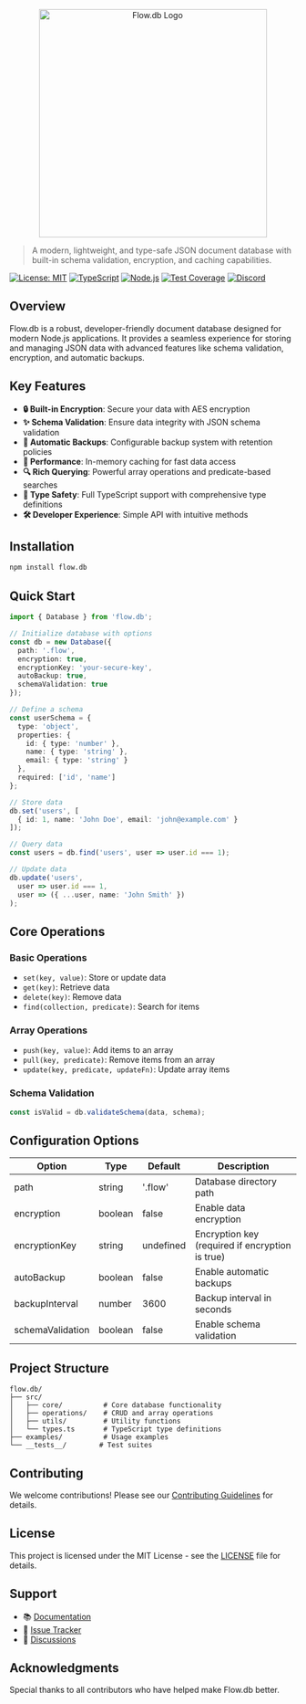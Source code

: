 <p align="center">
  <img src="https://raw.githubusercontent.com/hypecavess/flowless.db/assets/flowless.png" alt="Flow.db Logo" width="400">
</p>

> A modern, lightweight, and type-safe JSON document database with built-in schema validation, encryption, and caching capabilities.

[![License: MIT](https://img.shields.io/badge/License-MIT-orange.svg)](https://opensource.org/licenses/MIT)
[![TypeScript](https://img.shields.io/badge/TypeScript-5.3.3-blue)](https://www.typescriptlang.org/)
[![Node.js](https://img.shields.io/badge/Node.js-20.x-green)](https://nodejs.org/)
[![Test Coverage](https://img.shields.io/badge/coverage-100%25-brightgreen.svg)](https://github.com/HypeCaves/flow.db)
[![Discord](https://img.shields.io/discord/1390800302776782940?logo=discord&label=Discord&color=5865F2)](https://discord.gg/amU5DGWXmg)

## Overview

Flow.db is a robust, developer-friendly document database designed for modern Node.js applications. It provides a seamless experience for storing and managing JSON data with advanced features like schema validation, encryption, and automatic backups.

## Key Features

- **🔒 Built-in Encryption**: Secure your data with AES encryption
- **✨ Schema Validation**: Ensure data integrity with JSON schema validation
- **💾 Automatic Backups**: Configurable backup system with retention policies
- **🚀 Performance**: In-memory caching for fast data access
- **🔍 Rich Querying**: Powerful array operations and predicate-based searches
- **📝 Type Safety**: Full TypeScript support with comprehensive type definitions
- **🛠️ Developer Experience**: Simple API with intuitive methods

## Installation

```bash
npm install flow.db
```

## Quick Start

```typescript
import { Database } from 'flow.db';

// Initialize database with options
const db = new Database({
  path: '.flow',
  encryption: true,
  encryptionKey: 'your-secure-key',
  autoBackup: true,
  schemaValidation: true
});

// Define a schema
const userSchema = {
  type: 'object',
  properties: {
    id: { type: 'number' },
    name: { type: 'string' },
    email: { type: 'string' }
  },
  required: ['id', 'name']
};

// Store data
db.set('users', [
  { id: 1, name: 'John Doe', email: 'john@example.com' }
]);

// Query data
const users = db.find('users', user => user.id === 1);

// Update data
db.update('users',
  user => user.id === 1,
  user => ({ ...user, name: 'John Smith' })
);
```

## Core Operations

### Basic Operations

- `set(key, value)`: Store or update data
- `get(key)`: Retrieve data
- `delete(key)`: Remove data
- `find(collection, predicate)`: Search for items

### Array Operations

- `push(key, value)`: Add items to an array
- `pull(key, predicate)`: Remove items from an array
- `update(key, predicate, updateFn)`: Update array items

### Schema Validation

```typescript
const isValid = db.validateSchema(data, schema);
```

## Configuration Options

| Option | Type | Default | Description |
|--------|------|---------|-------------|
| path | string | '.flow' | Database directory path |
| encryption | boolean | false | Enable data encryption |
| encryptionKey | string | undefined | Encryption key (required if encryption is true) |
| autoBackup | boolean | false | Enable automatic backups |
| backupInterval | number | 3600 | Backup interval in seconds |
| schemaValidation | boolean | false | Enable schema validation |

## Project Structure

```
flow.db/
├── src/
│   ├── core/          # Core database functionality
│   ├── operations/    # CRUD and array operations
│   ├── utils/         # Utility functions
│   └── types.ts       # TypeScript type definitions
├── examples/          # Usage examples
└── __tests__/        # Test suites
```

## Contributing

We welcome contributions! Please see our [Contributing Guidelines](CONTRIBUTING.md) for details.

## License

This project is licensed under the MIT License - see the [LICENSE](LICENSE) file for details.

## Support

- 📚 [Documentation](https://github.com/hypecavess/flow.db/wiki)
- 🐛 [Issue Tracker](https://github.com/hypecavess/flow.db/issues)
- 💬 [Discussions](https://github.com/hypecavess/flow.db/discussions)

## Acknowledgments

Special thanks to all contributors who have helped make Flow.db better.
